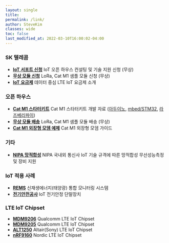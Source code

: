 ```yaml
---
layout: single
title: 
permalink: /link/
author: SteveKim
classes: wide
toc: false
last_modified_at: 2022-03-10T16:00:02-04:00
---
```



### SK 텔레콤
 - [**IoT 서포트 신청**](http://b2b.tworld.co.kr/cs/counsel/iotOpenHouse.bc)  IoT 오픈 하우스 컨설팅 및 기술 지원 신청 (무상)
 - [**무상 모듈 신청**](http://b2b.tworld.co.kr/cs/counsel/iotModule.bc)  LoRa, Cat M1 샘플 모듈 신청 (무상)
 - [**IoT 요금제**](http://b2b.tworld.co.kr/cs/basicproduct/basicProductPlanList.bc?mclCd=13)  데이터 중심 LTE IoT 요금제 소개

### 오픈 하우스
 - [**Cat M1 스타터키트**](https://github.com/Wiznet/wiznet-iot-shield-kr)  Cat M1 스타터키트 개발 자료 ([아두이노](https://github.com/Wiznet/wiznet-iot-shield-arduino-kr), [mbed/STM32](https://github.com/Wiznet/wiznet-iot-shield-mbed-kr), [라즈베리파이](https://github.com/Wiznet/wiznet-iot-shield-raspberrypi-kr))
 - [**무상 모듈 배송**](https://forms.office.com/r/gK4Aa57fyA)  LoRa, Cat M1 샘플 모듈 배송 (무상)
 - [**Cat M1 외장형 모뎀 예제**](https://github.com/Wiznet/woorinet-wd-n400s-kr)  Cat M1 외장형 모뎀 가이드 
 
### 기타
 - [**NIPA 망적합성**](https://iot.nipa.kr/guide/iot/m2m.iot#)  NIPA 국내외 통신사 IoT 기술 규격에 따른 망적합성 무선성능측정 및 장비 지원


### IoT 적용 사례 
 - [**REMS**](https://rems.energy.or.kr/)  신재생에너지(태양광) 통합 모니터링 시스템
 - [**전기안전공사**](https://www.kes.go.kr/)  IoT 전기안정 단말장치


### LTE IoT Chipset
 - [**MDM9206**](https://www.qualcomm.com/products/qualcomm-9206-lte-modem)  Qualcomm LTE IoT Chipset
 - [**MDM9205**](https://www.qualcomm.com/products/qualcomm-9205-lte-modem)  Qualcomm LTE IoT Chipset
 - [**ALT1250**](https://www.altair-semi.com/products/alt1250/)  Altair(Sony) LTE IoT Chipset 
 - [**nRF9160**](https://www.nordicsemi.com/Products/nRF9160)  Nordic LTE IoT Chipset





